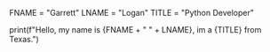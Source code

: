 FNAME = "Garrett"
LNAME = "Logan"
TITLE = "Python Developer"

print(f"Hello, my name is {FNAME + " " + LNAME}, im a {TITLE} from Texas.")
